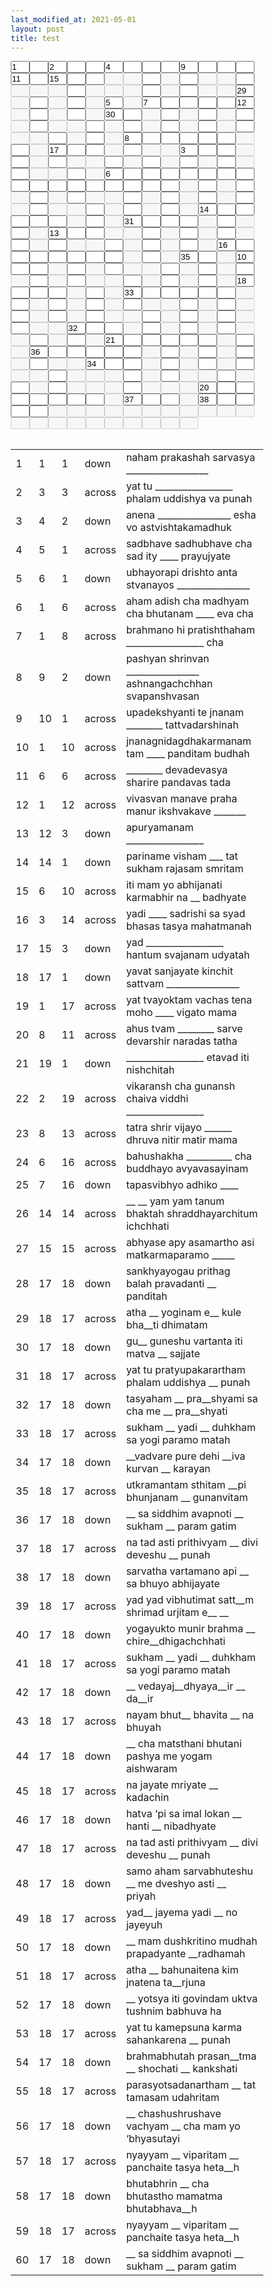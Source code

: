 ```yaml
---
last_modified_at: 2021-05-01
layout: post
title: test
---
```

<style>
* { 
    margin: 0;
    padding: 0;
    box-sizing: border-box;
}
input[type="text"] {
    width: 30px;
    margin-left: 0px;
    margin-right: 0px;
    margin-top: 0px;
    margin-bottom: 0px;
}    
</style>
<form action="/">
<Table>
<tr>
<input type="text" id=id1 name="fname" size="1" value="1" >
</tr>
<tr>

<input type="text" id=id2 name="fname" size="1"  >
<input type="text" id=id3 name="fname" size="1" value="2" >
<input type="text" id=id4 name="fname" size="1"  >
<input type="text" id=id5 name="fname" size="1"  >
<input type="text" id=id6 name="fname" size="1" value="4" >
<input type="text" id=id7 name="fname" size="1"  >
<input type="text" id=id8 name="fname" size="1"  >
<input type="text" id=id9 name="fname" size="1"  >
<input type="text" id=id10 name="fname" size="1" value="9" >
<input type="text" id=id11 name="fname" size="1"  >
<input type="text" id=id12 name="fname" size="1"  >
<input type="text" id=id13 name="fname" size="1"  >
<input type="text" id=id14 name="fname" size="1" value="11" >
<input type="text" id=id15 name="fname" size="1"  >
<input type="text" id=id16 name="fname" size="1" value="15" >
<input type="text" id=id17 name="fname" size="1"  >
<input type="text" id=id18 name="fname" size="1"  >
<input type="text" id=id19 name="fname" size="1" disabled size="1">
<input type="text" id=id20 name="fname" size="1" disabled size="1">
<input type="text" id=id21 name="fname" size="1"  >
<input type="text" id=id22 name="fname" size="1" disabled size="1">
<input type="text" id=id23 name="fname" size="1"  >
<input type="text" id=id24 name="fname" size="1" disabled size="1">
<input type="text" id=id25 name="fname" size="1" disabled size="1">
<input type="text" id=id26 name="fname" size="1"  >
<input type="text" id=id27 name="fname" size="1" disabled size="1">
<input type="text" id=id28 name="fname" size="1" disabled size="1">
<input type="text" id=id29 name="fname" size="1" disabled size="1">
<input type="text" id=id30 name="fname" size="1"  >
<input type="text" id=id31 name="fname" size="1" disabled size="1">
<input type="text" id=id32 name="fname" size="1" disabled size="1">
<input type="text" id=id33 name="fname" size="1" disabled size="1">
<input type="text" id=id34 name="fname" size="1"  >
<input type="text" id=id35 name="fname" size="1" disabled size="1">
<input type="text" id=id36 name="fname" size="1"  >
<input type="text" id=id37 name="fname" size="1" disabled size="1">
<input type="text" id=id38 name="fname" size="1" disabled size="1">
<input type="text" id=id39 name="fname" size="1" value="29" >
<input type="text" id=id40 name="fname" size="1" disabled size="1">
<input type="text" id=id41 name="fname" size="1"  >
<input type="text" id=id42 name="fname" size="1" disabled size="1">
<input type="text" id=id43 name="fname" size="1"  >
<input type="text" id=id44 name="fname" size="1" disabled size="1">
<input type="text" id=id45 name="fname" size="1" value="5" >
<input type="text" id=id46 name="fname" size="1" disabled size="1">
<input type="text" id=id47 name="fname" size="1" value="7" >
<input type="text" id=id48 name="fname" size="1"  >
<input type="text" id=id49 name="fname" size="1"  >
<input type="text" id=id50 name="fname" size="1"  >
<input type="text" id=id51 name="fname" size="1"  >
<input type="text" id=id52 name="fname" size="1" value="12" >
<input type="text" id=id53 name="fname" size="1" disabled size="1">
<input type="text" id=id54 name="fname" size="1"  >
<input type="text" id=id55 name="fname" size="1" disabled size="1">
<input type="text" id=id56 name="fname" size="1"  >
<input type="text" id=id57 name="fname" size="1" disabled size="1">
<input type="text" id=id58 name="fname" size="1" value="30" >
<input type="text" id=id59 name="fname" size="1"  >
<input type="text" id=id60 name="fname" size="1" disabled size="1">
<input type="text" id=id61 name="fname" size="1"  >
<input type="text" id=id62 name="fname" size="1" disabled size="1">
<input type="text" id=id63 name="fname" size="1"  >
<input type="text" id=id64 name="fname" size="1" disabled size="1">
<input type="text" id=id65 name="fname" size="1"  >
<input type="text" id=id66 name="fname" size="1" disabled size="1">
<input type="text" id=id67 name="fname" size="1"  >
<input type="text" id=id68 name="fname" size="1" disabled size="1">
<input type="text" id=id69 name="fname" size="1" disabled size="1">
<input type="text" id=id70 name="fname" size="1"  >
<input type="text" id=id71 name="fname" size="1" disabled size="1">
<input type="text" id=id72 name="fname" size="1"  >
<input type="text" id=id73 name="fname" size="1" disabled size="1">
<input type="text" id=id74 name="fname" size="1"  >
<input type="text" id=id75 name="fname" size="1" disabled size="1">
<input type="text" id=id76 name="fname" size="1"  >
<input type="text" id=id77 name="fname" size="1" disabled size="1">
<input type="text" id=id78 name="fname" size="1"  >
<input type="text" id=id79 name="fname" size="1" disabled size="1">
<input type="text" id=id80 name="fname" size="1" disabled size="1">
<input type="text" id=id81 name="fname" size="1"  >
<input type="text" id=id82 name="fname" size="1" disabled size="1">
<input type="text" id=id83 name="fname" size="1"  >
<input type="text" id=id84 name="fname" size="1" disabled size="1">
<input type="text" id=id85 name="fname" size="1" value="8" >
<input type="text" id=id86 name="fname" size="1"  >
<input type="text" id=id87 name="fname" size="1"  >
<input type="text" id=id88 name="fname" size="1"  >
<input type="text" id=id89 name="fname" size="1"  >
<input type="text" id=id90 name="fname" size="1"  >
<input type="text" id=id91 name="fname" size="1" disabled size="1">
<input type="text" id=id92 name="fname" size="1"  >
<input type="text" id=id93 name="fname" size="1" disabled size="1">
<input type="text" id=id94 name="fname" size="1" value="17" >
<input type="text" id=id95 name="fname" size="1"  >
<input type="text" id=id96 name="fname" size="1"  >
<input type="text" id=id97 name="fname" size="1" disabled size="1">
<input type="text" id=id98 name="fname" size="1"  >
<input type="text" id=id99 name="fname" size="1" disabled size="1">
<input type="text" id=id100 name="fname" size="1" disabled size="1">
<input type="text" id=id101 name="fname" size="1" value="3" >
<input type="text" id=id102 name="fname" size="1"  >
<input type="text" id=id103 name="fname" size="1"  >
<input type="text" id=id104 name="fname" size="1" disabled size="1">
<input type="text" id=id105 name="fname" size="1"  >
<input type="text" id=id106 name="fname" size="1" disabled size="1">
<input type="text" id=id107 name="fname" size="1"  >
<input type="text" id=id108 name="fname" size="1" disabled size="1">
<input type="text" id=id109 name="fname" size="1" disabled size="1">
<input type="text" id=id110 name="fname" size="1"  >
<input type="text" id=id111 name="fname" size="1" disabled size="1">
<input type="text" id=id112 name="fname" size="1"  >
<input type="text" id=id113 name="fname" size="1" disabled size="1">
<input type="text" id=id114 name="fname" size="1"  >
<input type="text" id=id115 name="fname" size="1" disabled size="1">
<input type="text" id=id116 name="fname" size="1"  >
<input type="text" id=id117 name="fname" size="1" disabled size="1">
<input type="text" id=id118 name="fname" size="1"  >
<input type="text" id=id119 name="fname" size="1" disabled size="1">
<input type="text" id=id120 name="fname" size="1" disabled size="1">
<input type="text" id=id121 name="fname" size="1"  >
<input type="text" id=id122 name="fname" size="1" disabled size="1">
<input type="text" id=id123 name="fname" size="1" value="6" >
<input type="text" id=id124 name="fname" size="1"  >
<input type="text" id=id125 name="fname" size="1"  >
<input type="text" id=id126 name="fname" size="1"  >
<input type="text" id=id127 name="fname" size="1"  >
<input type="text" id=id128 name="fname" size="1"  >
<input type="text" id=id129 name="fname" size="1"  >
<input type="text" id=id130 name="fname" size="1"  >
<input type="text" id=id131 name="fname" size="1"  >
<input type="text" id=id132 name="fname" size="1"  >
<input type="text" id=id133 name="fname" size="1"  >
<input type="text" id=id134 name="fname" size="1"  >
<input type="text" id=id135 name="fname" size="1"  >
<input type="text" id=id136 name="fname" size="1"  >
<input type="text" id=id137 name="fname" size="1"  >
<input type="text" id=id138 name="fname" size="1"  >
<input type="text" id=id139 name="fname" size="1"  >
<input type="text" id=id140 name="fname" size="1" disabled size="1">
<input type="text" id=id141 name="fname" size="1"  >
<input type="text" id=id142 name="fname" size="1" disabled size="1">
<input type="text" id=id143 name="fname" size="1"  >
<input type="text" id=id144 name="fname" size="1" disabled size="1">
<input type="text" id=id145 name="fname" size="1"  >
<input type="text" id=id146 name="fname" size="1" disabled size="1">
<input type="text" id=id147 name="fname" size="1"  >
<input type="text" id=id148 name="fname" size="1" disabled size="1">
<input type="text" id=id149 name="fname" size="1" disabled size="1">
<input type="text" id=id150 name="fname" size="1"  >
<input type="text" id=id151 name="fname" size="1" disabled size="1">
<input type="text" id=id152 name="fname" size="1"  >
<input type="text" id=id153 name="fname" size="1" disabled size="1">
<input type="text" id=id154 name="fname" size="1"  >
<input type="text" id=id155 name="fname" size="1" disabled size="1">
<input type="text" id=id156 name="fname" size="1"  >
<input type="text" id=id157 name="fname" size="1" disabled size="1">
<input type="text" id=id158 name="fname" size="1"  >
<input type="text" id=id159 name="fname" size="1" disabled size="1">
<input type="text" id=id160 name="fname" size="1" disabled size="1">
<input type="text" id=id161 name="fname" size="1"  >
<input type="text" id=id162 name="fname" size="1" disabled size="1">
<input type="text" id=id163 name="fname" size="1"  >
<input type="text" id=id164 name="fname" size="1" disabled size="1">
<input type="text" id=id165 name="fname" size="1"  >
<input type="text" id=id166 name="fname" size="1" disabled size="1">
<input type="text" id=id167 name="fname" size="1" value="14" >
<input type="text" id=id168 name="fname" size="1"  >
<input type="text" id=id169 name="fname" size="1"  >
<input type="text" id=id170 name="fname" size="1"  >
<input type="text" id=id171 name="fname" size="1"  >
<input type="text" id=id172 name="fname" size="1"  >
<input type="text" id=id173 name="fname" size="1" disabled size="1">
<input type="text" id=id174 name="fname" size="1"  >
<input type="text" id=id175 name="fname" size="1" disabled size="1">
<input type="text" id=id176 name="fname" size="1" value="31" >
<input type="text" id=id177 name="fname" size="1"  >
<input type="text" id=id178 name="fname" size="1"  >
<input type="text" id=id179 name="fname" size="1"  >
<input type="text" id=id180 name="fname" size="1" disabled size="1">
<input type="text" id=id181 name="fname" size="1"  >
<input type="text" id=id182 name="fname" size="1" disabled size="1">
<input type="text" id=id183 name="fname" size="1"  >
<input type="text" id=id184 name="fname" size="1" disabled size="1">
<input type="text" id=id185 name="fname" size="1" value="13" >
<input type="text" id=id186 name="fname" size="1"  >
<input type="text" id=id187 name="fname" size="1"  >
<input type="text" id=id188 name="fname" size="1" disabled size="1">
<input type="text" id=id189 name="fname" size="1" disabled size="1">
<input type="text" id=id190 name="fname" size="1"  >
<input type="text" id=id191 name="fname" size="1" disabled size="1">
<input type="text" id=id192 name="fname" size="1"  >
<input type="text" id=id193 name="fname" size="1" disabled size="1">
<input type="text" id=id194 name="fname" size="1"  >
<input type="text" id=id195 name="fname" size="1" disabled size="1">
<input type="text" id=id196 name="fname" size="1"  >
<input type="text" id=id197 name="fname" size="1" disabled size="1">
<input type="text" id=id198 name="fname" size="1"  >
<input type="text" id=id199 name="fname" size="1" disabled size="1">
<input type="text" id=id200 name="fname" size="1" disabled size="1">
<input type="text" id=id201 name="fname" size="1"  >
<input type="text" id=id202 name="fname" size="1" disabled size="1">
<input type="text" id=id203 name="fname" size="1"  >
<input type="text" id=id204 name="fname" size="1" disabled size="1">
<input type="text" id=id205 name="fname" size="1"  >
<input type="text" id=id206 name="fname" size="1" disabled size="1">
<input type="text" id=id207 name="fname" size="1" value="16" >
<input type="text" id=id208 name="fname" size="1"  >
<input type="text" id=id209 name="fname" size="1"  >
<input type="text" id=id210 name="fname" size="1"  >
<input type="text" id=id211 name="fname" size="1"  >
<input type="text" id=id212 name="fname" size="1"  >
<input type="text" id=id213 name="fname" size="1"  >
<input type="text" id=id214 name="fname" size="1"  >
<input type="text" id=id215 name="fname" size="1" disabled size="1">
<input type="text" id=id216 name="fname" size="1"  >
<input type="text" id=id217 name="fname" size="1" disabled size="1">
<input type="text" id=id218 name="fname" size="1" value="35" >
<input type="text" id=id219 name="fname" size="1"  >
<input type="text" id=id220 name="fname" size="1" disabled size="1">
<input type="text" id=id221 name="fname" size="1" value="10" >
<input type="text" id=id222 name="fname" size="1"  >
<input type="text" id=id223 name="fname" size="1"  >
<input type="text" id=id224 name="fname" size="1" disabled size="1">
<input type="text" id=id225 name="fname" size="1"  >
<input type="text" id=id226 name="fname" size="1" disabled size="1">
<input type="text" id=id227 name="fname" size="1"  >
<input type="text" id=id228 name="fname" size="1" disabled size="1">
<input type="text" id=id229 name="fname" size="1" disabled size="1">
<input type="text" id=id230 name="fname" size="1"  >
<input type="text" id=id231 name="fname" size="1" disabled size="1">
<input type="text" id=id232 name="fname" size="1"  >
<input type="text" id=id233 name="fname" size="1" disabled size="1">
<input type="text" id=id234 name="fname" size="1"  >
<input type="text" id=id235 name="fname" size="1" disabled size="1">
<input type="text" id=id236 name="fname" size="1"  >
<input type="text" id=id237 name="fname" size="1" disabled size="1">
<input type="text" id=id238 name="fname" size="1"  >
<input type="text" id=id239 name="fname" size="1" disabled size="1">
<input type="text" id=id240 name="fname" size="1" disabled size="1">
<input type="text" id=id241 name="fname" size="1"  >
<input type="text" id=id242 name="fname" size="1" disabled size="1">
<input type="text" id=id243 name="fname" size="1"  >
<input type="text" id=id244 name="fname" size="1" disabled size="1">
<input type="text" id=id245 name="fname" size="1"  >
<input type="text" id=id246 name="fname" size="1" disabled size="1">
<input type="text" id=id247 name="fname" size="1" value="18" >
<input type="text" id=id248 name="fname" size="1"  >
<input type="text" id=id249 name="fname" size="1"  >
<input type="text" id=id250 name="fname" size="1"  >
<input type="text" id=id251 name="fname" size="1" disabled size="1">
<input type="text" id=id252 name="fname" size="1"  >
<input type="text" id=id253 name="fname" size="1" disabled size="1">
<input type="text" id=id254 name="fname" size="1" value="33" >
<input type="text" id=id255 name="fname" size="1"  >
<input type="text" id=id256 name="fname" size="1"  >
<input type="text" id=id257 name="fname" size="1"  >
<input type="text" id=id258 name="fname" size="1"  >
<input type="text" id=id259 name="fname" size="1"  >
<input type="text" id=id260 name="fname" size="1" disabled size="1">
<input type="text" id=id261 name="fname" size="1"  >
<input type="text" id=id262 name="fname" size="1" disabled size="1">
<input type="text" id=id263 name="fname" size="1"  >
<input type="text" id=id264 name="fname" size="1" disabled size="1">
<input type="text" id=id265 name="fname" size="1"  >
<input type="text" id=id266 name="fname" size="1" disabled size="1">
<input type="text" id=id267 name="fname" size="1"  >
<input type="text" id=id268 name="fname" size="1" disabled size="1">
<input type="text" id=id269 name="fname" size="1" disabled size="1">
<input type="text" id=id270 name="fname" size="1"  >
<input type="text" id=id271 name="fname" size="1" disabled size="1">
<input type="text" id=id272 name="fname" size="1"  >
<input type="text" id=id273 name="fname" size="1" disabled size="1">
<input type="text" id=id274 name="fname" size="1"  >
<input type="text" id=id275 name="fname" size="1" disabled size="1">
<input type="text" id=id276 name="fname" size="1"  >
<input type="text" id=id277 name="fname" size="1" disabled size="1">
<input type="text" id=id278 name="fname" size="1"  >
<input type="text" id=id279 name="fname" size="1" disabled size="1">
<input type="text" id=id280 name="fname" size="1" disabled size="1">
<input type="text" id=id281 name="fname" size="1"  >
<input type="text" id=id282 name="fname" size="1" disabled size="1">
<input type="text" id=id283 name="fname" size="1"  >
<input type="text" id=id284 name="fname" size="1" disabled size="1">
<input type="text" id=id285 name="fname" size="1"  >
<input type="text" id=id286 name="fname" size="1" disabled size="1">
<input type="text" id=id287 name="fname" size="1"  >
<input type="text" id=id288 name="fname" size="1" disabled size="1">
<input type="text" id=id289 name="fname" size="1" disabled size="1">
<input type="text" id=id290 name="fname" size="1" value="32" >
<input type="text" id=id291 name="fname" size="1"  >
<input type="text" id=id292 name="fname" size="1"  >
<input type="text" id=id293 name="fname" size="1" disabled size="1">
<input type="text" id=id294 name="fname" size="1"  >
<input type="text" id=id295 name="fname" size="1" disabled size="1">
<input type="text" id=id296 name="fname" size="1"  >
<input type="text" id=id297 name="fname" size="1" disabled size="1">
<input type="text" id=id298 name="fname" size="1"  >
<input type="text" id=id299 name="fname" size="1" disabled size="1">
<input type="text" id=id300 name="fname" size="1" disabled size="1">
<input type="text" id=id301 name="fname" size="1"  >
<input type="text" id=id302 name="fname" size="1" disabled size="1">
<input type="text" id=id303 name="fname" size="1"  >
<input type="text" id=id304 name="fname" size="1" disabled size="1">
<input type="text" id=id305 name="fname" size="1" value="21" >
<input type="text" id=id306 name="fname" size="1"  >
<input type="text" id=id307 name="fname" size="1"  >
<input type="text" id=id308 name="fname" size="1"  >
<input type="text" id=id309 name="fname" size="1"  >
<input type="text" id=id310 name="fname" size="1"  >
<input type="text" id=id311 name="fname" size="1" disabled size="1">
<input type="text" id=id312 name="fname" size="1"  >
<input type="text" id=id313 name="fname" size="1" disabled size="1">
<input type="text" id=id314 name="fname" size="1" value="36" >
<input type="text" id=id315 name="fname" size="1"  >
<input type="text" id=id316 name="fname" size="1"  >
<input type="text" id=id317 name="fname" size="1"  >
<input type="text" id=id318 name="fname" size="1"  >
<input type="text" id=id319 name="fname" size="1"  >
<input type="text" id=id320 name="fname" size="1" disabled size="1">
<input type="text" id=id321 name="fname" size="1"  >
<input type="text" id=id322 name="fname" size="1" disabled size="1">
<input type="text" id=id323 name="fname" size="1"  >
<input type="text" id=id324 name="fname" size="1" disabled size="1">
<input type="text" id=id325 name="fname" size="1"  >
<input type="text" id=id326 name="fname" size="1" disabled size="1">
<input type="text" id=id327 name="fname" size="1"  >
<input type="text" id=id328 name="fname" size="1" disabled size="1">
<input type="text" id=id329 name="fname" size="1" disabled size="1">
<input type="text" id=id330 name="fname" size="1" value="34" >
<input type="text" id=id331 name="fname" size="1"  >
<input type="text" id=id332 name="fname" size="1"  >
<input type="text" id=id333 name="fname" size="1" disabled size="1">
<input type="text" id=id334 name="fname" size="1"  >
<input type="text" id=id335 name="fname" size="1" disabled size="1">
<input type="text" id=id336 name="fname" size="1"  >
<input type="text" id=id337 name="fname" size="1" disabled size="1">
<input type="text" id=id338 name="fname" size="1"  >
<input type="text" id=id339 name="fname" size="1" disabled size="1">
<input type="text" id=id340 name="fname" size="1" disabled size="1">
<input type="text" id=id341 name="fname" size="1"  >
<input type="text" id=id342 name="fname" size="1" disabled size="1">
<input type="text" id=id343 name="fname" size="1" disabled size="1">
<input type="text" id=id344 name="fname" size="1" disabled size="1">
<input type="text" id=id345 name="fname" size="1"  >
<input type="text" id=id346 name="fname" size="1" disabled size="1">
<input type="text" id=id347 name="fname" size="1"  >
<input type="text" id=id348 name="fname" size="1" disabled size="1">
<input type="text" id=id349 name="fname" size="1" disabled size="1">
<input type="text" id=id350 name="fname" size="1"  >
<input type="text" id=id351 name="fname" size="1" disabled size="1">
<input type="text" id=id352 name="fname" size="1"  >
<input type="text" id=id353 name="fname" size="1" disabled size="1">
<input type="text" id=id354 name="fname" size="1"  >
<input type="text" id=id355 name="fname" size="1" disabled size="1">
<input type="text" id=id356 name="fname" size="1" disabled size="1">
<input type="text" id=id357 name="fname" size="1" disabled size="1">
<input type="text" id=id358 name="fname" size="1"  >
<input type="text" id=id359 name="fname" size="1" disabled size="1">
<input type="text" id=id360 name="fname" size="1" disabled size="1">
<input type="text" id=id361 name="fname" size="1" disabled size="1">
<input type="text" id=id362 name="fname" size="1" value="20" >
<input type="text" id=id363 name="fname" size="1"  >
<input type="text" id=id364 name="fname" size="1"  >
<input type="text" id=id365 name="fname" size="1"  >
<input type="text" id=id366 name="fname" size="1"  >
<input type="text" id=id367 name="fname" size="1"  >
<input type="text" id=id368 name="fname" size="1"  >
<input type="text" id=id369 name="fname" size="1"  >
<input type="text" id=id370 name="fname" size="1" disabled size="1">
<input type="text" id=id371 name="fname" size="1" value="37" >
<input type="text" id=id372 name="fname" size="1"  >
<input type="text" id=id373 name="fname" size="1"  >
<input type="text" id=id374 name="fname" size="1" disabled size="1">
<input type="text" id=id375 name="fname" size="1" value="38" >
<input type="text" id=id376 name="fname" size="1"  >
<input type="text" id=id377 name="fname" size="1"  >
<input type="text" id=id378 name="fname" size="1"  >
<input type="text" id=id379 name="fname" size="1"  >
<input type="text" id=id380 name="fname" size="1" disabled size="1">
<input type="text" id=id381 name="fname" size="1" disabled size="1">
<input type="text" id=id382 name="fname" size="1" disabled size="1">
<input type="text" id=id383 name="fname" size="1" disabled size="1">
<input type="text" id=id384 name="fname" size="1" disabled size="1">
<input type="text" id=id385 name="fname" size="1" disabled size="1">
<input type="text" id=id386 name="fname" size="1" disabled size="1">
<input type="text" id=id387 name="fname" size="1" disabled size="1">
<input type="text" id=id388 name="fname" size="1" disabled size="1">
<input type="text" id=id389 name="fname" size="1" disabled size="1">
<input type="text" id=id390 name="fname" size="1" disabled size="1">
<input type="text" id=id391 name="fname" size="1" disabled size="1">
<input type="text" id=id392 name="fname" size="1" disabled size="1">
<input type="text" id=id393 name="fname" size="1" disabled size="1">
<input type="text" id=id394 name="fname" size="1" disabled size="1">
<input type="text" id=id395 name="fname" size="1" disabled size="1">
<input type="text" id=id396 name="fname" size="1" disabled size="1">
<input type="text" id=id397 name="fname" size="1" disabled size="1">
<input type="text" id=id398 name="fname" size="1" disabled size="1">
<input type="text" id=id399 name="fname" size="1" disabled size="1">
<input type="text" id=id400 name="fname" size="1" disabled size="1">
    </tr>
    </table>
</form>
<Table>
<tr>
<td>
1
</td>
<td>
1
</td>
<td>
1
</td>
<td>
down
</td>
<td>
naham prakashah sarvasya __________________
</td>
</tr>
<tr>
<td>
2
</td>
<td>
3
</td>
<td>
3
</td>
<td>
across
</td>
<td>
yat tu _________________ phalam uddishya va punah
</td>
</tr>
<tr>
<td>
3
</td>
<td>
4
</td>
<td>
2
</td>
<td>
down
</td>
<td>
anena ________________ esha vo astvishtakamadhuk
</td>
</tr>
<tr>
<td>
4
</td>
<td>
5
</td>
<td>
1
</td>
<td>
across
</td>
<td>
sadbhave sadhubhave cha sad ity ____ prayujyate
</td>
</tr>
<tr>
<td>
5
</td>
<td>
6
</td>
<td>
1
</td>
<td>
down
</td>
<td>
ubhayorapi drishto anta stvanayos ________________
</td>
</tr>
<tr>
<td>
6
</td>
<td>
1
</td>
<td>
6
</td>
<td>
across
</td>
<td>
aham adish cha madhyam cha bhutanam ____ eva cha
</td>
</tr>
<tr>
<td>
7
</td>
<td>
1
</td>
<td>
8
</td>
<td>
across
</td>
<td>
brahmano hi pratishthaham _________________ cha
</td>
</tr>
<tr>
<td>
8
</td>
<td>
9
</td>
<td>
2
</td>
<td>
down
</td>
<td>
pashyan shrinvan ________________ ashnangachchhan svapanshvasan
</td>
</tr>
<tr>
<td>
9
</td>
<td>
10
</td>
<td>
1
</td>
<td>
across
</td>
<td>
upadekshyanti te jnanam ________ tattvadarshinah
</td>
</tr>
<tr>
<td>
10
</td>
<td>
1
</td>
<td>
10
</td>
<td>
across
</td>
<td>
jnanagnidagdhakarmanam tam ____ panditam budhah
</td>
</tr>
<tr>
<td>
11
</td>
<td>
6
</td>
<td>
6
</td>
<td>
across
</td>
<td>
________ devadevasya sharire pandavas tada
</td>
</tr>
<tr>
<td>
12
</td>
<td>
1
</td>
<td>
12
</td>
<td>
across
</td>
<td>
vivasvan manave praha manur ikshvakave _______
</td>
</tr>
<tr>
<td>
13
</td>
<td>
12
</td>
<td>
3
</td>
<td>
down
</td>
<td>
apuryamanam _________________
</td>
</tr>
<tr>
<td>
14
</td>
<td>
14
</td>
<td>
1
</td>
<td>
down
</td>
<td>
pariname visham ___ tat sukham rajasam smritam
</td>
</tr>
<tr>
<td>
15
</td>
<td>
6
</td>
<td>
10
</td>
<td>
across
</td>
<td>
iti mam yo abhijanati karmabhir na __ badhyate
</td>
</tr>
<tr>
<td>
16
</td>
<td>
3
</td>
<td>
14
</td>
<td>
across
</td>
<td>
yadi ____ sadrishi sa syad bhasas tasya mahatmanah
</td>
</tr>
<tr>
<td>
17
</td>
<td>
15
</td>
<td>
3
</td>
<td>
down
</td>
<td>
yad _________________ hantum svajanam udyatah
</td>
</tr>
<tr>
<td>
18
</td>
<td>
17
</td>
<td>
1
</td>
<td>
down
</td>
<td>
yavat sanjayate kinchit sattvam ________________
</td>
</tr>
<tr>
<td>
19
</td>
<td>
1
</td>
<td>
17
</td>
<td>
across
</td>
<td>
yat tvayoktam vachas tena moho ____ vigato mama
</td>
</tr>
<tr>
<td>
20
</td>
<td>
8
</td>
<td>
11
</td>
<td>
across
</td>
<td>
ahus tvam ________ sarve devarshir naradas tatha
</td>
</tr>
<tr>
<td>
21
</td>
<td>
19
</td>
<td>
1
</td>
<td>
down
</td>
<td>
_________________ etavad iti nishchitah
</td>
</tr>
<tr>
<td>
22
</td>
<td>
2
</td>
<td>
19
</td>
<td>
across
</td>
<td>
vikaransh cha gunansh chaiva viddhi _________________
</td>
</tr>
<tr>
<td>
23
</td>
<td>
8
</td>
<td>
13
</td>
<td>
across
</td>
<td>
tatra shrir vijayo ______ dhruva nitir matir mama
</td>
</tr>
<tr>
<td>
24
</td>
<td>
6
</td>
<td>
16
</td>
<td>
across
</td>
<td>
bahushakha __________ cha buddhayo avyavasayinam
</td>
</tr>
<tr>
<td>
25
</td>
<td>
7
</td>
<td>
16
</td>
<td>
down
</td>
<td>
tapasvibhyo adhiko ____
</td>
</tr>
<tr>
<td>
26
</td>
<td>
14
</td>
<td>
14
</td>
<td>
across
</td>
<td>
__ __ yam yam tanum bhaktah shraddhayarchitum ichchhati
</td>
</tr>
<tr>
<td>
27
</td>
<td>
15
</td>
<td>
15
</td>
<td>
across
</td>
<td>
abhyase apy asamartho asi matkarmaparamo _____
</td>
</tr>
<tr>
<td>
28
</td>
<td>
17
</td>
<td>
18
</td>
<td>
down
</td>
<td>
sankhyayogau prithag balah pravadanti __ panditah
</td>
</tr>
<tr>
<td>
29
</td>
<td>
18
</td>
<td>
17
</td>
<td>
across
</td>
<td>
atha __ yoginam e__ kule bha__ti dhimatam
</td>
</tr>
<tr>
<td>
30
</td>
<td>
17
</td>
<td>
18
</td>
<td>
down
</td>
<td>
gu__ guneshu vartanta iti matva __ sajjate
</td>
</tr>
<tr>
<td>
31
</td>
<td>
18
</td>
<td>
17
</td>
<td>
across
</td>
<td>
yat tu pratyupakarartham phalam uddishya __ punah
</td>
</tr>
<tr>
<td>
32
</td>
<td>
17
</td>
<td>
18
</td>
<td>
down
</td>
<td>
tasyaham __ pra__shyami sa cha me __ pra__shyati
</td>
</tr>
<tr>
<td>
33
</td>
<td>
18
</td>
<td>
17
</td>
<td>
across
</td>
<td>
sukham __ yadi __ duhkham sa yogi paramo matah
</td>
</tr>
<tr>
<td>
34
</td>
<td>
17
</td>
<td>
18
</td>
<td>
down
</td>
<td>
__vadvare pure dehi __iva kurvan __ karayan
</td>
</tr>
<tr>
<td>
35
</td>
<td>
18
</td>
<td>
17
</td>
<td>
across
</td>
<td>
utkramantam sthitam __pi bhunjanam __ gunanvitam
</td>
</tr>
<tr>
<td>
36
</td>
<td>
17
</td>
<td>
18
</td>
<td>
down
</td>
<td>
__ sa siddhim avapnoti __ sukham __ param gatim
</td>
</tr>
<tr>
<td>
37
</td>
<td>
18
</td>
<td>
17
</td>
<td>
across
</td>
<td>
na tad asti prithivyam __ divi deveshu __ punah
</td>
</tr>
<tr>
<td>
38
</td>
<td>
17
</td>
<td>
18
</td>
<td>
down
</td>
<td>
sarvatha vartamano api __ sa bhuyo abhijayate
</td>
</tr>
<tr>
<td>
39
</td>
<td>
18
</td>
<td>
17
</td>
<td>
across
</td>
<td>
yad yad vibhutimat satt__m shrimad urjitam e__ __
</td>
</tr>
<tr>
<td>
40
</td>
<td>
17
</td>
<td>
18
</td>
<td>
down
</td>
<td>
yogayukto munir brahma __ chire__dhigachchhati
</td>
</tr>
<tr>
<td>
41
</td>
<td>
18
</td>
<td>
17
</td>
<td>
across
</td>
<td>
sukham __ yadi __ duhkham sa yogi paramo matah
</td>
</tr>
<tr>
<td>
42
</td>
<td>
17
</td>
<td>
18
</td>
<td>
down
</td>
<td>
__ vedayaj__dhyaya__ir __ da__ir
</td>
</tr>
<tr>
<td>
43
</td>
<td>
18
</td>
<td>
17
</td>
<td>
across
</td>
<td>
nayam bhut__ bhavita __ na bhuyah
</td>
</tr>
<tr>
<td>
44
</td>
<td>
17
</td>
<td>
18
</td>
<td>
down
</td>
<td>
__ cha matsthani bhutani pashya me yogam aishwaram
</td>
</tr>
<tr>
<td>
45
</td>
<td>
18
</td>
<td>
17
</td>
<td>
across
</td>
<td>
na jayate mriyate __ kadachin
</td>
</tr>
<tr>
<td>
46
</td>
<td>
17
</td>
<td>
18
</td>
<td>
down
</td>
<td>
hatva ‘pi sa imal lokan __ hanti __ nibadhyate
</td>
</tr>
<tr>
<td>
47
</td>
<td>
18
</td>
<td>
17
</td>
<td>
across
</td>
<td>
na tad asti prithivyam __ divi deveshu __ punah
</td>
</tr>
<tr>
<td>
48
</td>
<td>
17
</td>
<td>
18
</td>
<td>
down
</td>
<td>
samo aham sarvabhuteshu __ me dveshyo asti __ priyah
</td>
</tr>
<tr>
<td>
49
</td>
<td>
18
</td>
<td>
17
</td>
<td>
across
</td>
<td>
yad__ jayema yadi __ no jayeyuh
</td>
</tr>
<tr>
<td>
50
</td>
<td>
17
</td>
<td>
18
</td>
<td>
down
</td>
<td>
__ mam dushkritino mudhah prapadyante __radhamah
</td>
</tr>
<tr>
<td>
51
</td>
<td>
18
</td>
<td>
17
</td>
<td>
across
</td>
<td>
atha __ bahunaitena kim jnatena ta__rjuna
</td>
</tr>
<tr>
<td>
52
</td>
<td>
17
</td>
<td>
18
</td>
<td>
down
</td>
<td>
__ yotsya iti govindam uktva tushnim babhuva ha
</td>
</tr>
<tr>
<td>
53
</td>
<td>
18
</td>
<td>
17
</td>
<td>
across
</td>
<td>
yat tu kamepsuna karma sahankarena __ punah
</td>
</tr>
<tr>
<td>
54
</td>
<td>
17
</td>
<td>
18
</td>
<td>
down
</td>
<td>
brahmabhutah prasan__tma __ shochati __ kankshati
</td>
</tr>
<tr>
<td>
55
</td>
<td>
18
</td>
<td>
17
</td>
<td>
across
</td>
<td>
parasyotsadanartham __ tat tamasam udahritam
</td>
</tr>
<tr>
<td>
56
</td>
<td>
17
</td>
<td>
18
</td>
<td>
down
</td>
<td>
__ chashushrushave vachyam __ cha mam yo ‘bhyasutayi
</td>
</tr>
<tr>
<td>
57
</td>
<td>
18
</td>
<td>
17
</td>
<td>
across
</td>
<td>
nyayyam __ viparitam __ panchaite tasya heta__h
</td>
</tr>
<tr>
<td>
58
</td>
<td>
17
</td>
<td>
18
</td>
<td>
down
</td>
<td>
bhutabhrin __ cha bhutastho mamatma bhutabhava__h
</td>
</tr>
<tr>
<td>
59
</td>
<td>
18
</td>
<td>
17
</td>
<td>
across
</td>
<td>
nyayyam __ viparitam __ panchaite tasya heta__h
</td>
</tr>
<tr>
<td>
60
</td>
<td>
17
</td>
<td>
18
</td>
<td>
down
</td>
<td>
__ sa siddhim avapnoti __ sukham __ param gatim
</td>
</tr>
</Table>
